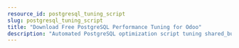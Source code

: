 ```yaml
---
resource_id: postgresql_tuning_script
slug: postgresql_tuning_script
title: "Download Free PostgreSQL Performance Tuning for Odoo"
description: "Automated PostgreSQL optimization script tuning shared_buffers, work_mem, and connection pooling for Odoo workloads. Typical 2-3x query performance improvement."
---
```

